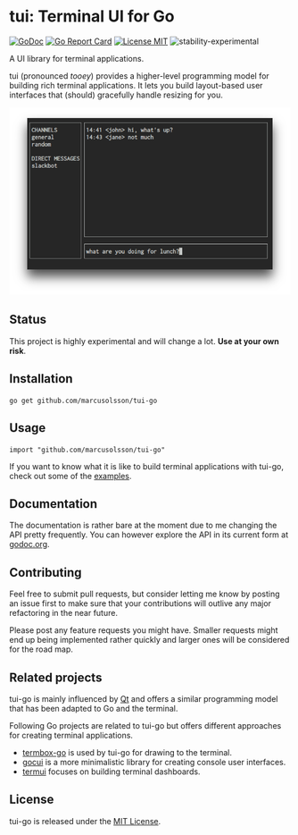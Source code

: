 # tui: Terminal UI for Go

[![GoDoc](https://img.shields.io/badge/godoc-reference-blue.svg?style=flat)](https://godoc.org/github.com/marcusolsson/tui-go)
[![Go Report Card](https://goreportcard.com/badge/github.com/marcusolsson/tui-go)](https://goreportcard.com/report/github.com/marcusolsson/tui-go)
[![License MIT](https://img.shields.io/badge/license-MIT-lightgrey.svg?style=flat)](LICENSE)
![stability-experimental](https://img.shields.io/badge/stability-experimental-red.svg)

A UI library for terminal applications.

tui (pronounced _tooey_) provides a higher-level programming model for building rich terminal applications. It lets you build layout-based user interfaces that (should) gracefully handle resizing for you.

![Example](docs/example.png)

## Status

This project is highly experimental and will change a lot. __Use at your own risk__.

## Installation

```
go get github.com/marcusolsson/tui-go
```

## Usage

```
import "github.com/marcusolsson/tui-go"
```

If you want to know what it is like to build terminal applications with tui-go, check out some of the [examples](example).

## Documentation

The documentation is rather bare at the moment due to me changing the API pretty frequently. You can however explore the API in its current form at [godoc.org](https://godoc.org/github.com/marcusolsson/tui-go).

## Contributing

Feel free to submit pull requests, but consider letting me know by posting an issue first to make sure that your contributions will outlive any major refactoring in the near future.

Please post any feature requests you might have. Smaller requests might end up being implemented rather quickly and larger ones will be considered for the road map.

## Related projects

tui-go is mainly influenced by [Qt](https://www.qt.io/) and offers a similar programming model that has been adapted to Go and the terminal.

Following Go projects are related to tui-go but offers different approaches for creating terminal applications.

- [termbox-go](https://github.com/nsf/termbox-go) is used by tui-go for drawing to the terminal.
- [gocui](https://github.com/jroimartin/gocui) is a more minimalistic library for creating console user interfaces.
- [termui](https://github.com/gizak/termui) focuses on building terminal dashboards.

## License

tui-go is released under the [MIT License](LICENSE).
